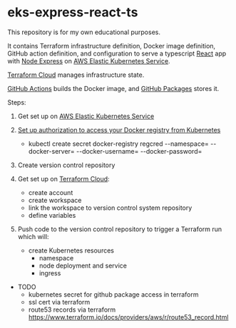 # eks-express-react-ts
This repository is for my own educational purposes. 

It contains Terraform infrastructure definition, Docker image definition, GitHub action definition, and configuration to serve a typescript [React](https://reactjs.org/) app with [Node Express](https://expressjs.com/) on [AWS Elastic Kubernetes Service](https://aws.amazon.com/eks/). 

[Terraform Cloud](https://www.terraform.io/) manages infrastructure state.

[GitHub Actions](https://github.com/features/actions) builds the Docker image, and [GitHub Packages](https://github.com/features/packages) stores it.

Steps:
1. Get set up on [AWS Elastic Kubernetes Service](https://aws.amazon.com/eks/)

2. [Set up authorization to access your Docker registry from Kubernetes](https://kubernetes.io/docs/tasks/configure-pod-container/pull-image-private-registry/)
    - kubectl create secret docker-registry regcred --namespace=<your-namespace> --docker-server=<your-registry-server> --docker-username=<github-username> --docker-password=<github-token>
    
3. Create version control repository

4. Get set up on [Terraform Cloud](https://www.terraform.io/):
   - create account
   - create workspace
   - link the workspace to version control system repository
   - define variables

5. Push code to the version control repository to trigger a Terraform run which will:
    - create Kubernetes resources
        - namespace
        - node deployment and service
        - ingress
            
- TODO
    - kubernetes secret for github package access in terraform
    - ssl cert via terraform
    - route53 records via terraform https://www.terraform.io/docs/providers/aws/r/route53_record.html